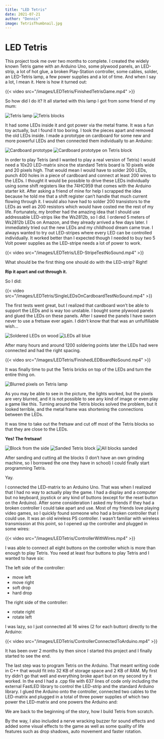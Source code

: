 ```yaml
---
title: "LED Tetris"
date: 2021-07-21
author: "Dennis"
image: TetrisThumbnail.jpg
---
```


# LED Tetris

This project took me over two months to complete. I created the widely known Tetris game with an Arduino Uno, some plywood panels, an LED-strip, a lot of hot glue, a broken Play-Station controller, some cables, solder, an LED-Tetris lamp, a few power supplies and a lot of time. And when I say a lot, I mean it. Here is how it turned out:

{{< video src="/images/LEDTetris/FinishedTetrisGame.mp4" >}}

So how did I do it? It all started with this lamp I got from some friend of my mum:

![Tetris lamp](/images/LEDTetris/TetrisLamp.jpg)
![Tetris blocks](/images/LEDTetris/TetrisBlocks.jpg)

It had some LEDs inside it and got power via the metal frame. It was a fun toy actually, but I found it too boring. I took the pieces apart and removed the old LEDs inside. I made a prototype on cardboard for some new and more powerful LEDs and then connected them individually to an Arduino:

![Cardboard prototype](/images/LEDTetris/CardboardPrototype.jpg)
![Cardboard prototype on Tetris block](/images/LEDTetris/CardboardPrototypeOnTetrisBlock.jpg)

In order to play Tetris (and I wanted to play a real version of Tetris) I would need a 10x20 LED-matrix since the standard Tetris board is 10 pixels wide and 20 pixels high. That would mean I would have to solder 200 LEDs, punch 400 holes in a piece of cardboard and connect at least 200 wires to the LEDs. I thought it would be possible to drive these LEDs individually using some shift registers like the 74HC959 that comes with the Arduino starter kit. After asking a friend of mine for help I scrapped the idea because he told me that a shift register can’t handle that much current flowing through it. I would also have had to solder 200 transistors to the LEDs as well as 200 resistors which would have costed me the rest of my life. Fortunately, my brother had the amazing idea that I should use addressable LED-strips like the Ws2812b, so I did. I ordered 5 meters of Ws2812b LEDs on Amazon, and they already arrived a few days later. I immediately tried out the new LEDs and my childhood dream came true. I always wanted to try out LED-stripes where every LED can be controlled individually. It worked better than I expected though I needed to buy two 5 Volt power supplies as the LED-stripe needs a lot of power to work.

{{< video src="/images/LEDTetris/LED-StripeTestNoSound.mp4" >}}

What should be the first thing one should do with the LED-strip? Right!

**Rip it apart and cut through it.**

So I did:

{{< video src="/images/LEDTetris/SingleLEDsOnCardboardTestNoSound.mp4" >}}

The first tests went great, but I realized that cardboard won’t be able to support the LEDs and is way too unstable. I bought some plywood panels and glued the LEDs on these panels. After I sawed the panels I have sworn never to use a fretsaw ever again. I didn’t know that that was an unfulfillable wish…

![Soldered LEDs on wood](/images/LEDTetris/SolderedLEDsOnWood.jpg)
![LEDs all blue](/images/LEDTetris/LEDMatrixBlue.jpg)

After many hours and around 1200 soldering points later the LEDs had were connected and had the right spacing.

{{< video src="/images/LEDTetris/FinishedLEDBoardNoSound.mp4" >}}

It was finally time to put the Tetris bricks on top of the LEDs and turn the entire thing on.

![Blurred pixels on Tetris lamp](/images/LEDTetris/TetrisLampPixelsBlurred.jpg)

As you may be able to see in the picture, the lights worked, but the pixels are very blurred, and it is not possible to see any kind of image or even play a game like this. Turning around the Tetris blocks solved the problem, but it looked terrible, and the metal frame was shortening the connections between the LEDs.

It was time to take out the fretsaw and cut off most of the Tetris blocks so that they are close to the LEDs.

**Yes! The fretsaw!**

![Block from the side](/images/LEDTetris/UnsandedTetrisBlockSide.jpg)
![Sanded Tetris block](/images/LEDTetris/SandedTetrisBlockSide.jpg)
![All blocks sanded](/images/LEDTetris/AllTetrisBlocksCut.jpg)

After sanding and cutting all the blocks (I don’t have an own grinding machine, so I borrowed the one they have in school) I could finally start programming Tetris.

Yay.

I connected the LED-matrix to an Arduino Uno. That was when I realized that I had no way to actually play the game. I had a display and a computer but no keyboard, joystick or any kind of buttons (except for the reset button on the Arduino). After some consideration I asked my friends if they had a broken controller I could take apart and use. Most of my friends love playing video games, so I quickly found someone who had a broken controller that I could use. It was an old wireless PS controller. I wasn’t familiar with wireless transmission at this point, so I opened up the controller and plugged in some wires:

{{< video src="/images/LEDTetris/ControllerWithWires.mp4" >}}

I was able to connect all eight buttons on the controller which is more than enough to play Tetris. You need at least four buttons to play Tetris and I wanted to have six:

The left side of the controller:

- move left
- move right
- soft drop
- hard drop

The right side of the controller:

- rotate right
- rotate left

I was lazy, so I just connected all 16 wires (2 for each button) directly to the Arduino:

{{< video src="/images/LEDTetris/ControllerConnectedToArduino.mp4" >}}

It has been over 2 months by then since I started this project and I finally started to see the end.

The last step was to program Tetris on the Arduino. That meant writing code in C++ that would fit into 32 KB of storage space and 2 KB of RAM. My first try didn’t go that well and everything broke apart but on my second try it worked. In the end I had a .cpp file with 637 lines of code only including the external FastLED library to control the LED-strip and the standard Arduino library. I glued the Arduino onto the controller, connected two cables to the LED-matrix and plugged in a total of three power supplies of which two power the LED-matrix and one powers the Arduino and:

We are back to the beginning of the story, how I build Tetris from scratch.

By the way, I also included a nerve wracking buzzer for sound effects and added some visual effects to the game as well as some quality of life features such as drop shadows, auto movement and faster rotation.
